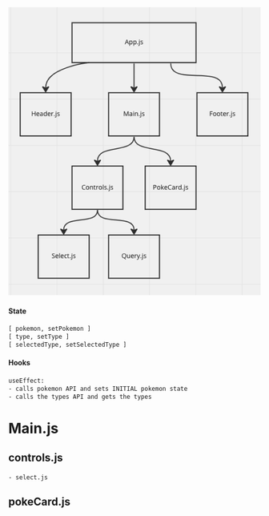 ![wireframe](/src/component-wireframe.png)

#### State
    [ pokemon, setPokemon ]
    [ type, setType ]
    [ selectedType, setSelectedType ]
#### Hooks
    useEffect:
    - calls pokemon API and sets INITIAL pokemon state 
    - calls the types API and gets the types

# Main.js
## controls.js
    - select.js
## pokeCard.js